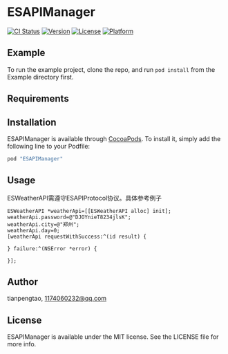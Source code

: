 # ESAPIManager

[![CI Status](http://img.shields.io/travis/1174060232@qq.com/ESAPIManager.svg?style=flat)](https://travis-ci.org/1174060232@qq.com/ESAPIManager)
[![Version](https://img.shields.io/cocoapods/v/ESAPIManager.svg?style=flat)](http://cocoapods.org/pods/ESAPIManager)
[![License](https://img.shields.io/cocoapods/l/ESAPIManager.svg?style=flat)](http://cocoapods.org/pods/ESAPIManager)
[![Platform](https://img.shields.io/cocoapods/p/ESAPIManager.svg?style=flat)](http://cocoapods.org/pods/ESAPIManager)

## Example

To run the example project, clone the repo, and run `pod install` from the Example directory first.

## Requirements

## Installation

ESAPIManager is available through [CocoaPods](http://cocoapods.org). To install
it, simply add the following line to your Podfile:

```ruby
pod "ESAPIManager"
```
## Usage

ESWeatherAPI需遵守ESAPIProtocol协议。具体参考例子
```
ESWeatherAPI *weatherApi=[[ESWeatherAPI alloc] init];
weatherApi.password=@"DJOYnieT8234jlsK";
weatherApi.city=@"郑州";
weatherApi.day=0;
[weatherApi requestWithSuccess:^(id result) {

} failure:^(NSError *error) {

}];
```
## Author

tianpengtao, 1174060232@qq.com

## License

ESAPIManager is available under the MIT license. See the LICENSE file for more info.
